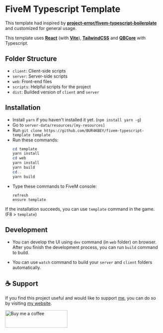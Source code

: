 # FiveM Typescript Template

This template had inspired by [**project-error/fivem-typescript-boilerplate**](https://github.com/project-error/fivem-typescript-boilerplate) and customized for general usage.

This template uses [**React**](https://reactjs.org/) (with [**Vite**](https://vitejs.dev/)), [**TailwindCSS**](https://tailwindcss.com/) and [**QBCore**](https://docs.qbcore.org/qbcore-documentation/) with Typescript.

## Folder Structure

-   `client`: Client-side scripts
-   `server`: Server-side scripts
-   `web`: Front-end files
-   `scripts`: Helpful scripts for the project
-   `dist`: Builded version of `client` and `server`

## Installation

-   Install `yarn` if you haven't installed it yet. (`npm install yarn -g`)
-   Go to `server-data/resources/[my-resources]`
-   Run `git clone https://github.com/BUR4KBEY/fivem-typescript-template template`
-   Run these commands:
    ```powershell
    cd template
    yarn install
    cd web
    yarn install
    yarn build
    cd..
    yarn build
    ```
-   Type these commands to FiveM console:
    ```
    refresh
    ensure template
    ```

If the installation succeeds, you can use `template` command in the game. (F8 > `template`)

## Development

-   You can develop the UI using `dev` command (in `web` folder) on browser. After you finish the development process, you can run `build` command to build.

-   You can use `watch` command to build your `server` and `client` folders automatically.

## ☕ Support

If you find this project useful and would like to support [me](https://github.com/BUR4KBEY), you can do so by visiting [my website](https://burakbey.dev).

<a href="https://burakbey.dev" target="_blank"><img src="https://burakbey.dev/github_support_snippet.png" style="height: 56px !important;width: 200px !important;" alt="Buy me a coffee"></img></a>
